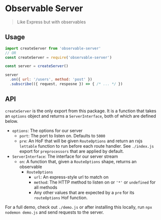 # Observable Server

> Like Express but with observables

## Usage

```js
import createServer from 'observable-server'
// OR
const createServer = require('observable-server')

const server = createServer()

server
  .on({ url: '/users', method: 'post' })
  .subscribe(({ request, resposne }) => { /* ... */ })
```

## API

`createServer` is the only export from this package. It is a function that takes an `options` object and returns a `ServerInterface`, both of which are defined below.

* `options`: The options for our server
  - `port`: The port to listen on. Defaults to `5000`
  - `pre`: An HoF that will be given `RouteOptions` and return an rxjs `lettable` function to run before each route handler. See `./index.js` export for `preprocessors` that are applied by default.
* `ServerInterface`: The interface for our server stream
  - `on`: A function that, given a `RouteOptions` shape, returns an observable
    -  `RouteOptions`
        * `url`: An express-style url to match on
        * `method`: The HTTP method to listen on or `'*'` or `undefined` for all methods
        * Any other values that are expected by a `pre` for its `routeOptions` Hof function.

For a full demo, check out `./demo.js` or after installing this locally, run `npx nodemon demo.js` and send requests to the server. 